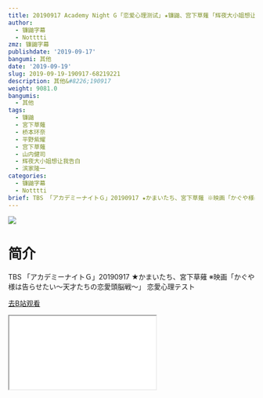 ```yaml
---
title: 20190917 Academy Night G ｢恋爱心理测试｣ ★镰鼬、宫下草薙 ｢辉夜大小姐想让我告白｣
author:
  - 镰鼬字幕
  - Notttti
zmz: 镰鼬字幕
publishdate: '2019-09-17'
bangumi: 其他
date: '2019-09-19'
slug: 2019-09-19-190917-68219221
description: 其他&#8226;190917
weight: 9081.0
bangumis:
  - 其他
tags:
  - 镰鼬
  - 宮下草薙
  - 桥本环奈
  - 平野紫耀
  - 宫下草薙
  - 山内健司
  - 辉夜大小姐想让我告白
  - 滨家隆一
categories:
  - 镰鼬字幕
  - Notttti
brief: TBS 「アカデミーナイトＧ」20190917 ★かまいたち、宮下草薙 ※映画「かぐや様は告らせたい～天才たちの恋愛頭脳戦～」 恋愛心理テスト
---
```

![](https://raw.githubusercontent.com/tcgriffith/owaraisite/master/static/tmpimg/001021ecb155f1d7b1b3ff47a6bbe4480e765cd2.jpg.480.jpg)
# 简介  
TBS
「アカデミーナイトＧ」20190917 ★かまいたち、宮下草薙
※映画「かぐや様は告らせたい～天才たちの恋愛頭脳戦～」 恋愛心理テスト  

[去B站观看](https://www.bilibili.com/video/av68219221/)
<div class ="resp-container"><iframe class="testiframe" src="//player.bilibili.com/player.html?aid=68219221"", scrolling="no", allowfullscreen="true" > </iframe></div> 
